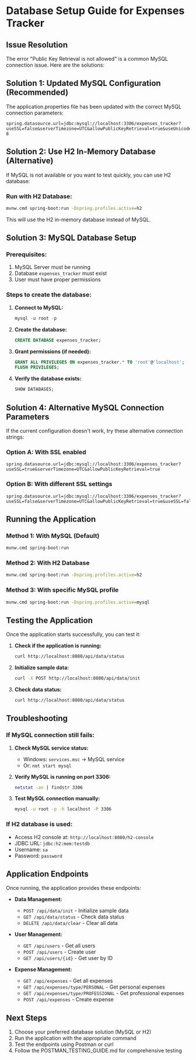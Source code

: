 # Database Setup Guide for Expenses Tracker

## Issue Resolution

The error "Public Key Retrieval is not allowed" is a common MySQL connection issue. Here are the solutions:

## Solution 1: Updated MySQL Configuration (Recommended)

The application.properties file has been updated with the correct MySQL connection parameters:

```properties
spring.datasource.url=jdbc:mysql://localhost:3306/expenses_tracker?useSSL=false&serverTimezone=UTC&allowPublicKeyRetrieval=true&useUnicode=true&characterEncoding=UTF-8
```

## Solution 2: Use H2 In-Memory Database (Alternative)

If MySQL is not available or you want to test quickly, you can use H2 database:

### Run with H2 Database:

```bash
mvnw.cmd spring-boot:run -Dspring.profiles.active=h2
```

This will use the H2 in-memory database instead of MySQL.

## Solution 3: MySQL Database Setup

### Prerequisites:

1. MySQL Server must be running
2. Database `expenses_tracker` must exist
3. User must have proper permissions

### Steps to create the database:

1. **Connect to MySQL:**

   ```sql
   mysql -u root -p
   ```

2. **Create the database:**

   ```sql
   CREATE DATABASE expenses_tracker;
   ```

3. **Grant permissions (if needed):**

   ```sql
   GRANT ALL PRIVILEGES ON expenses_tracker.* TO 'root'@'localhost';
   FLUSH PRIVILEGES;
   ```

4. **Verify the database exists:**
   ```sql
   SHOW DATABASES;
   ```

## Solution 4: Alternative MySQL Connection Parameters

If the current configuration doesn't work, try these alternative connection strings:

### Option A: With SSL enabled

```properties
spring.datasource.url=jdbc:mysql://localhost:3306/expenses_tracker?useSSL=true&serverTimezone=UTC&allowPublicKeyRetrieval=true
```

### Option B: With different SSL settings

```properties
spring.datasource.url=jdbc:mysql://localhost:3306/expenses_tracker?useSSL=false&serverTimezone=UTC&allowPublicKeyRetrieval=true&useSSL=false&verifyServerCertificate=false
```

## Running the Application

### Method 1: With MySQL (Default)

```bash
mvnw.cmd spring-boot:run
```

### Method 2: With H2 Database

```bash
mvnw.cmd spring-boot:run -Dspring.profiles.active=h2
```

### Method 3: With specific MySQL profile

```bash
mvnw.cmd spring-boot:run -Dspring.profiles.active=mysql
```

## Testing the Application

Once the application starts successfully, you can test it:

1. **Check if the application is running:**

   ```bash
   curl http://localhost:8080/api/data/status
   ```

2. **Initialize sample data:**

   ```bash
   curl -X POST http://localhost:8080/api/data/init
   ```

3. **Check data status:**
   ```bash
   curl http://localhost:8080/api/data/status
   ```

## Troubleshooting

### If MySQL connection still fails:

1. **Check MySQL service status:**

   - Windows: `services.msc` → MySQL service
   - Or: `net start mysql`

2. **Verify MySQL is running on port 3306:**

   ```bash
   netstat -an | findstr 3306
   ```

3. **Test MySQL connection manually:**
   ```bash
   mysql -u root -p -h localhost -P 3306
   ```

### If H2 database is used:

- Access H2 console at: `http://localhost:8080/h2-console`
- JDBC URL: `jdbc:h2:mem:testdb`
- Username: `sa`
- Password: `password`

## Application Endpoints

Once running, the application provides these endpoints:

- **Data Management:**

  - `POST /api/data/init` - Initialize sample data
  - `GET /api/data/status` - Check data status
  - `DELETE /api/data/clear` - Clear all data

- **User Management:**

  - `GET /api/users` - Get all users
  - `POST /api/users` - Create user
  - `GET /api/users/{id}` - Get user by ID

- **Expense Management:**
  - `GET /api/expenses` - Get all expenses
  - `GET /api/expenses/type/PERSONAL` - Get personal expenses
  - `GET /api/expenses/type/PROFESSIONAL` - Get professional expenses
  - `POST /api/expenses` - Create expense

## Next Steps

1. Choose your preferred database solution (MySQL or H2)
2. Run the application with the appropriate command
3. Test the endpoints using Postman or curl
4. Follow the POSTMAN_TESTING_GUIDE.md for comprehensive testing
